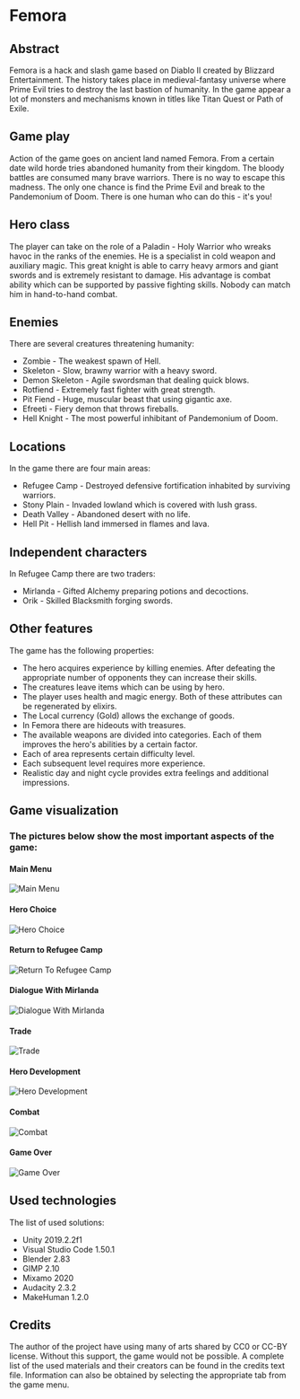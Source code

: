 # Femora

## Abstract

Femora is a hack and slash game based on Diablo II created by Blizzard Entertainment. The history takes place in medieval-fantasy universe where Prime Evil tries to destroy the last bastion of humanity. In the game appear a lot of monsters and mechanisms known in titles like Titan Quest or Path of Exile.

## Game play

Action of the game goes on ancient land named Femora. From a certain date wild horde tries abandoned humanity from their kingdom. The bloody battles are consumed many brave warriors. There is no way to escape this madness. The only one chance is find the Prime Evil and break to the Pandemonium of Doom. There is one human who can do this - it's you!

## Hero class

The player can take on the role of a Paladin - Holy Warrior who wreaks havoc in the ranks of the enemies. He is a specialist in cold weapon and auxiliary magic. This great knight is able to carry heavy armors and giant swords and is extremely resistant to damage. His advantage is combat ability which can be supported by passive fighting skills. Nobody can match him in hand-to-hand combat.

## Enemies

There are several creatures threatening humanity:
* Zombie - The weakest spawn of Hell.
* Skeleton - Slow, brawny warrior with a heavy sword.
* Demon Skeleton - Agile swordsman that dealing quick blows.
* Rotfiend - Extremely fast fighter with great strength.
* Pit Fiend - Huge, muscular beast that using gigantic axe.
* Efreeti - Fiery demon that throws fireballs.
* Hell Knight - The most powerful inhibitant of Pandemonium of Doom.

## Locations

In the game there are four main areas:
* Refugee Camp - Destroyed defensive fortification inhabited by surviving warriors.
* Stony Plain - Invaded lowland which is covered with lush grass.
* Death Valley - Abandoned desert with no life.
* Hell Pit - Hellish land immersed in flames and lava.

## Independent characters

In Refugee Camp there are two traders:
* Mirlanda - Gifted Alchemy preparing potions and decoctions.
* Orik - Skilled Blacksmith forging swords.

## Other features

 The game has the following properties:
 * The hero acquires experience by killing enemies. After defeating the appropriate number of opponents they can increase their skills.
 * The creatures leave items which can be using by hero.
 * The player uses health and magic energy. Both of these attributes can be regenerated by elixirs.
 * The Local currency (Gold) allows the exchange of goods.
 * In Femora there are hideouts with treasures.
 * The available weapons are divided into categories. Each of them improves the hero's abilities by a certain factor.
 * Each of area represents certain difficulty level.
 * Each subsequent level requires more experience.
 * Realistic day and night cycle provides extra feelings and additional impressions.

## Game visualization

### The pictures below show the most important aspects of the game:

#### Main Menu
![Main Menu](https://user-images.githubusercontent.com/26011505/95760017-cee4b200-0caa-11eb-8dfe-80728f934d47.png)
#### Hero Choice
![Hero Choice](https://user-images.githubusercontent.com/26011505/97106127-15310c80-16c0-11eb-92b2-638bc0c13c17.png)
#### Return to Refugee Camp
![Return To Refugee Camp](https://user-images.githubusercontent.com/26011505/97106156-3f82ca00-16c0-11eb-847a-f47dbd5345a2.png)
#### Dialogue With Mirlanda
![Dialogue With Mirlanda](https://user-images.githubusercontent.com/26011505/97106164-4ad5f580-16c0-11eb-9693-a0077d748961.png)
#### Trade
![Trade](https://user-images.githubusercontent.com/26011505/97106201-7e188480-16c0-11eb-870e-0f162479df72.png)
#### Hero Development
![Hero Development](https://user-images.githubusercontent.com/26011505/97106183-5cb79880-16c0-11eb-8cb9-c191ad26635e.png)
#### Combat
![Combat](https://user-images.githubusercontent.com/26011505/97106193-69d48780-16c0-11eb-834b-3842b3dd43bd.png)
#### Game Over
![Game Over](https://user-images.githubusercontent.com/26011505/97106220-8cff3700-16c0-11eb-8245-29ec213b2e34.png)

## Used technologies

The list of used solutions:
* Unity 2019.2.2f1
* Visual Studio Code 1.50.1
* Blender 2.83
* GIMP 2.10
* Mixamo 2020
* Audacity 2.3.2
* MakeHuman 1.2.0

## Credits

The author of the project have using many of arts shared by CC0 or CC-BY license. Without this support, the game would not be possible.
A complete list of the used materials and their creators can be found in the credits text file. Information can also be obtained by selecting the appropriate tab from the game menu.